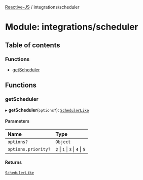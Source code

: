 [Reactive-JS](../README.md) / integrations/scheduler

# Module: integrations/scheduler

## Table of contents

### Functions

- [getScheduler](integrations_scheduler.md#getscheduler)

## Functions

### getScheduler

▸ **getScheduler**(`options?`): [`SchedulerLike`](../interfaces/types.SchedulerLike.md)

#### Parameters

| Name | Type |
| :------ | :------ |
| `options?` | `Object` |
| `options.priority?` | ``2`` \| ``1`` \| ``3`` \| ``4`` \| ``5`` |

#### Returns

[`SchedulerLike`](../interfaces/types.SchedulerLike.md)
